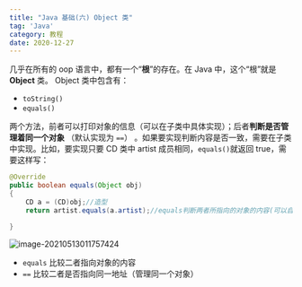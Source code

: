 ```yaml
---
title: "Java 基础(六) Object 类"
tag: 'Java'
category: 教程
date: 2020-12-27
---
```


几乎在所有的 oop 语言中，都有一个“**根**”的存在。在 Java 中，这个“根”就是 **Object** 类。
Object 类中包含有：

+ ```toString()```
+ ```equals()```

两个方法，前者可以打印对象的信息（可以在子类中具体实现）；后者**判断是否管理着同一个对象** （默认实现为 `==`） 。如果要实现判断内容是否一致，需要在子类中实现。比如，要实现只要 CD 类中 artist 成员相同，```equals()```就返回 true，需要这样写：

```java
@Override
public boolean equals(Object obj)
{
    CD a = (CD)obj;//造型
    return artist.equals(a.artist);//equals判断两者所指向的对象的内容(可以自己实现判断标准)而==判断的是两者的值是否相等(即是否指向同一个对象)

}
```

![image-20210513011757424](https://npm.elemecdn.com/rikka-os@1.0.3/img/Java_abc_06.assets/image-20210513011757424.webp)

+ `equals` 比较二者指向对象的内容
+ `==` 比较二者是否指向同一地址（管理同一个对象）